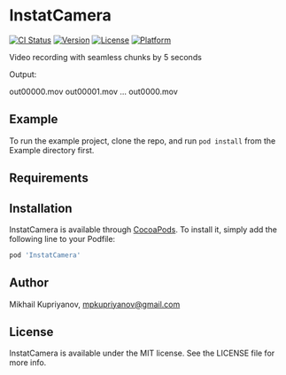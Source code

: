 # InstatCamera

[![CI Status](https://img.shields.io/travis/mpkupriyanov/InstatCamera.svg?style=flat)](https://travis-ci.org/mpkupriyanov/InstatCamera)
[![Version](https://img.shields.io/cocoapods/v/InstatCamera.svg?style=flat)](https://cocoapods.org/pods/InstatCamera)
[![License](https://img.shields.io/cocoapods/l/InstatCamera.svg?style=flat)](https://cocoapods.org/pods/InstatCamera)
[![Platform](https://img.shields.io/cocoapods/p/InstatCamera.svg?style=flat)](https://cocoapods.org/pods/InstatCamera)


Video recording with seamless chunks by 5 seconds

Output:

out00000.mov
out00001.mov
...
out0000<N>.mov

## Example

To run the example project, clone the repo, and run `pod install` from the Example directory first.

## Requirements

## Installation

InstatCamera is available through [CocoaPods](https://cocoapods.org). To install
it, simply add the following line to your Podfile:

```ruby
pod 'InstatCamera'
```

## Author

Mikhail Kupriyanov, mpkupriyanov@gmail.com

## License

InstatCamera is available under the MIT license. See the LICENSE file for more info.
